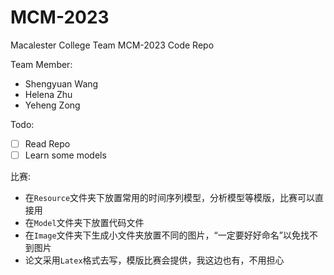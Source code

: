 # MCM-2023
Macalester College Team MCM-2023 Code Repo

Team Member:
- Shengyuan Wang
- Helena Zhu
- Yeheng Zong

Todo:

- [ ] Read Repo
- [ ] Learn some models

比赛:
- 在`Resource`文件夹下放置常用的时间序列模型，分析模型等模版，比赛可以直接用
- 在`Model`文件夹下放置代码文件
- 在`Image`文件夹下生成小文件夹放置不同的图片，“一定要好好命名”以免找不到图片
- 论文采用`Latex`格式去写，模版比赛会提供，我这边也有，不用担心
